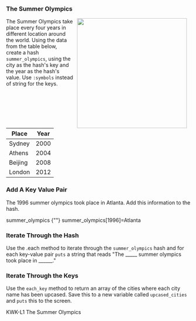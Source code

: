 ### The Summer Olympics
<img src="https://s3.amazonaws.com/after-school-assets/sydney.jpg" width="300px" align="right" hspace="10"> The Summer Olympics take place every four years in different location around the world. Using the data from the table below, create a hash `summer_olympics`, using the city as the hash's key and the year as the hash's value. Use `:symbols` instead of string for the keys.


|Place          | Year      |
| ------------- |:---------:|
| Sydney        | 2000      |
| Athens        | 2004      |
| Beijing       | 2008      |
| London        | 2012      |

### Add A Key Value Pair
The 1996 summer olympics took place in Atlanta. Add this information to the hash.

summer_olympics {""}
summer_olympics[1996]=Atlanta

### Iterate Through the Hash
Use the .each method to iterate through the `summer_olympics` hash and for each key-value pair `puts` a string that reads "The _____ summer olympics took place in ______."

### Iterate Through the Keys
Use the `each_key` method to return an array of the cities where each city name has been upcased. Save this to a new variable called `upcased_cities` and `puts` this to the screen.


<p data-visibility='hidden'>KWK-L1 The Summer Olympics</p>
